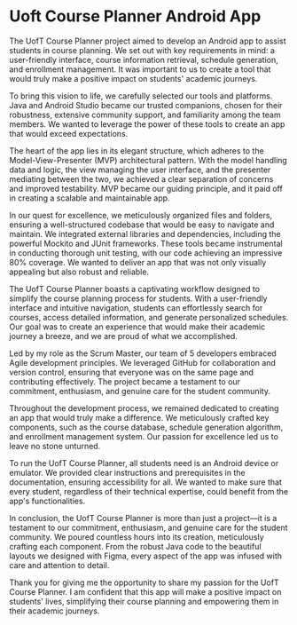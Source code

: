 # Uoft Course Planner Android App
The UofT Course Planner project aimed to develop an Android app to assist students in course planning. We set out with key requirements in mind: a user-friendly interface, course information retrieval, schedule generation, and enrollment management. It was important to us to create a tool that would truly make a positive impact on students' academic journeys.

To bring this vision to life, we carefully selected our tools and platforms. Java and Android Studio became our trusted companions, chosen for their robustness, extensive community support, and familiarity among the team members. We wanted to leverage the power of these tools to create an app that would exceed expectations.

The heart of the app lies in its elegant structure, which adheres to the Model-View-Presenter (MVP) architectural pattern. With the model handling data and logic, the view managing the user interface, and the presenter mediating between the two, we achieved a clear separation of concerns and improved testability. MVP became our guiding principle, and it paid off in creating a scalable and maintainable app.

In our quest for excellence, we meticulously organized files and folders, ensuring a well-structured codebase that would be easy to navigate and maintain. We integrated external libraries and dependencies, including the powerful Mockito and JUnit frameworks. These tools became instrumental in conducting thorough unit testing, with our code achieving an impressive 80% coverage. We wanted to deliver an app that was not only visually appealing but also robust and reliable.

The UofT Course Planner boasts a captivating workflow designed to simplify the course planning process for students. With a user-friendly interface and intuitive navigation, students can effortlessly search for courses, access detailed information, and generate personalized schedules. Our goal was to create an experience that would make their academic journey a breeze, and we are proud of what we accomplished.

Led by my role as the Scrum Master, our team of 5 developers embraced Agile development principles. We leveraged GitHub for collaboration and version control, ensuring that everyone was on the same page and contributing effectively. The project became a testament to our commitment, enthusiasm, and genuine care for the student community.

Throughout the development process, we remained dedicated to creating an app that would truly make a difference. We meticulously crafted key components, such as the course database, schedule generation algorithm, and enrollment management system. Our passion for excellence led us to leave no stone unturned.

To run the UofT Course Planner, all students need is an Android device or emulator. We provided clear instructions and prerequisites in the documentation, ensuring accessibility for all. We wanted to make sure that every student, regardless of their technical expertise, could benefit from the app's functionalities.

In conclusion, the UofT Course Planner is more than just a project—it is a testament to our commitment, enthusiasm, and genuine care for the student community. We poured countless hours into its creation, meticulously crafting each component. From the robust Java code to the beautiful layouts we designed with Figma, every aspect of the app was infused with care and attention to detail.

Thank you for giving me the opportunity to share my passion for the UofT Course Planner. I am confident that this app will make a positive impact on students' lives, simplifying their course planning and empowering them in their academic journeys.
